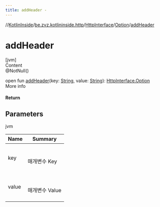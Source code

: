 ```yaml
---
title: addHeader -
---
```

//[KotlinInside](../../../index.md)/[be.zvz.kotlininside.http](../../index.md)/[HttpInterface](../index.md)/[Option](index.md)/[addHeader](add-header.md)



# addHeader  
[jvm]  
Content  
@NotNull()  
  
open fun [addHeader](add-header.md)(key: [String](https://docs.oracle.com/javase/7/docs/api/java/lang/String.html), value: [String](https://docs.oracle.com/javase/7/docs/api/java/lang/String.html)): [HttpInterface.Option](index.md)  
More info  


#### Return  


## Parameters  
  
jvm  
  
|  Name|  Summary| 
|---|---|
| <a name="be.zvz.kotlininside.http/HttpInterface.Option/addHeader/#java.lang.String#java.lang.String/PointingToDeclaration/"></a>key| <a name="be.zvz.kotlininside.http/HttpInterface.Option/addHeader/#java.lang.String#java.lang.String/PointingToDeclaration/"></a><br><br>매개변수 Key<br><br>
| <a name="be.zvz.kotlininside.http/HttpInterface.Option/addHeader/#java.lang.String#java.lang.String/PointingToDeclaration/"></a>value| <a name="be.zvz.kotlininside.http/HttpInterface.Option/addHeader/#java.lang.String#java.lang.String/PointingToDeclaration/"></a><br><br>매개변수 Value<br><br>
  
  



